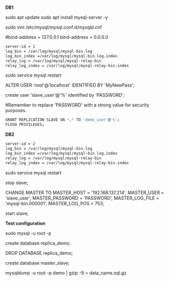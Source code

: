 **DB1**

sudo apt update
sudo apt install mysql-server -y

sudo vim /etc/mysql/mysql.conf.d/mysqld.cnf

#bind-address = 127.0.0.1
bind-address = 0.0.0.0

```bash
server-id = 1
log_bin = /var/log/mysql/mysql-bin.log
log_bin_index =/var/log/mysql/mysql-bin.log.index
relay_log = /var/log/mysql/mysql-relay-bin
relay_log_index = /var/log/mysql/mysql-relay-bin.index
```

sudo service mysql restart

ALTER USER 'root'@'localhost' IDENTIFIED BY 'MyNewPass';

create user 'slave_user'@'%' identified by 'PASSWORD';

#Remember to replace 'PASSWORD' with a strong value for security purposes.
```bash
GRANT REPLICATION SLAVE ON *.* TO 'demo_user'@'%';
FLUSH PRIVILEGES;
```

**DB2**

```bash
server-id = 2
log_bin = /var/log/mysql/mysql-bin.log
log_bin_index =/var/log/mysql/mysql-bin.log.index
relay_log = /var/log/mysql/mysql-relay-bin
relay_log_index = /var/log/mysql/mysql-relay-bin.index
```

sudo service mysql restart

stop slave;

CHANGE MASTER TO MASTER_HOST = '192.168.137.214', MASTER_USER = 'slave_user', MASTER_PASSWORD = 'PASSWORD', MASTER_LOG_FILE = 'mysql-bin.000001', MASTER_LOG_POS = 753;

start slave;

**Test configuration**

sudo mysql -u root -p

create database replica_demo;

DROP DATABASE replica_demo;

create database master_slave;


mysqldump -u root -p demo | gzip -9 > data_name.sql.gz